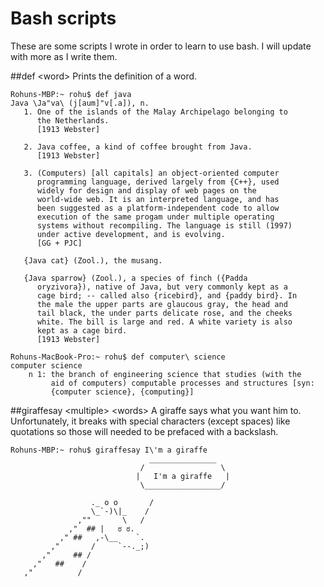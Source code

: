 # Bash scripts
These are some scripts I wrote in order to learn to use bash. I will update with more as I write them.

##def \<word>
Prints the definition of a word.
```
Rohuns-MBP:~ rohu$ def java
Java \Ja"va\ (j[aum]"v[.a]), n.
   1. One of the islands of the Malay Archipelago belonging to
      the Netherlands.
      [1913 Webster]

   2. Java coffee, a kind of coffee brought from Java.
      [1913 Webster]

   3. (Computers) [all capitals] an object-oriented computer
      programming language, derived largely from {C++}, used
      widely for design and display of web pages on the
      world-wide web. It is an interpreted language, and has
      been suggested as a platform-independent code to allow
      execution of the same progam under multiple operating
      systems without recompiling. The language is still (1997)
      under active development, and is evolving.
      [GG + PJC]

   {Java cat} (Zool.), the musang.

   {Java sparrow} (Zool.), a species of finch ({Padda
      oryzivora}), native of Java, but very commonly kept as a
      cage bird; -- called also {ricebird}, and {paddy bird}. In
      the male the upper parts are glaucous gray, the head and
      tail black, the under parts delicate rose, and the cheeks
      white. The bill is large and red. A white variety is also
      kept as a cage bird.
      [1913 Webster]
         
Rohuns-MacBook-Pro:~ rohu$ def computer\ science
computer science
    n 1: the branch of engineering science that studies (with the
         aid of computers) computable processes and structures [syn:
         {computer science}, {computing}]
```



##giraffesay \<multiple> \<words>
A giraffe says what you want him to. Unfortunately, it breaks with special characters (except spaces) like quotations so those will needed to be prefaced with a backslash.
```
Rohuns-MBP:~ rohu$ giraffesay I\'m a giraffe
                               _______________
                             /                 \
                            |   I'm a giraffe   |
                             \_________________/

                  ._ o o       /  
                  \_`-)\|_    /  
               ,""       \   /   
             ,"  ## |   ಠ ಠ.      
           ," ##   ,-\__    `.  
         ,"       /     `--._;)  
       ,"     ## /                
     ,"   ##    /                 
   ,"          /   
```
